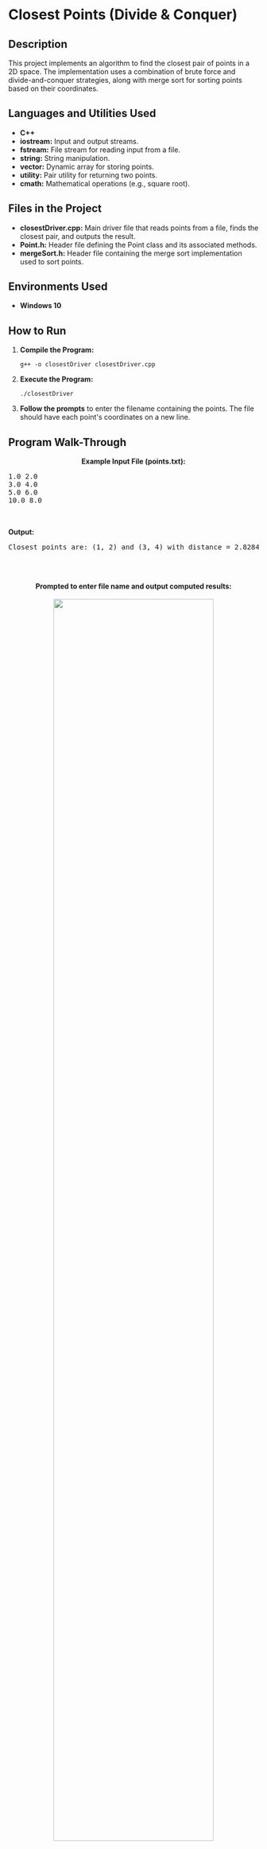 <h1>Closest Points (Divide & Conquer)</h1>

<h2>Description</h2>
<p>This project implements an algorithm to find the closest pair of points in a 2D space. The implementation uses a combination of brute force and divide-and-conquer strategies, along with merge sort for sorting points based on their coordinates.</p>

<h2>Languages and Utilities Used</h2>
<ul>
    <li><b>C++</b></li>
    <li><b>iostream:</b> Input and output streams.</li>
    <li><b>fstream:</b> File stream for reading input from a file.</li>
    <li><b>string:</b> String manipulation.</li>
    <li><b>vector:</b> Dynamic array for storing points.</li>
    <li><b>utility:</b> Pair utility for returning two points.</li>
    <li><b>cmath:</b> Mathematical operations (e.g., square root).</li>
</ul>

<h2>Files in the Project</h2>
<ul>
    <li><b>closestDriver.cpp:</b> Main driver file that reads points from a file, finds the closest pair, and outputs the result.</li>
    <li><b>Point.h:</b> Header file defining the Point class and its associated methods.</li>
    <li><b>mergeSort.h:</b> Header file containing the merge sort implementation used to sort points.</li>
</ul>

<h2>Environments Used</h2>
<ul>
    <li><b>Windows 10</b></li>
</ul>

<h2>How to Run</h2>
<ol>
    <li><b>Compile the Program:</b>
        <pre><code>g++ -o closestDriver closestDriver.cpp</code></pre>
    </li>
    <li><b>Execute the Program:</b>
        <pre><code>./closestDriver</code></pre>
    </li>
    <li><b>Follow the prompts</b> to enter the filename containing the points. The file should have each point's coordinates on a new line.</li>
</ol>

<h2>Program Walk-Through</h2>
<p align="center">
    <b>Example Input File (points.txt): </b>
    <pre>
1.0 2.0
3.0 4.0
5.0 6.0
10.0 8.0
        </pre>
        <br/>
        <b>Output: </b>
        <pre>Closest points are: (1, 2) and (3, 4) with distance = 2.82843</pre>
    </p>
<br/>
<br/>
<p align="center">
<b>Prompted to enter file name and output computed results: </b>
<br/>
<br/>
<img src="https://imgur.com/ICmzgYi.png" height="80%" width="80%" />
<br />
<br />

</p>
